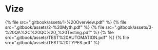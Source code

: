 # Vize

<!--Index-->

{% file src=".gitbook/assets/1-%20Overview.pdf" %}
{% file src=".gitbook/assets/2-%20Myth.pdf" %}
{% file src=".gitbook/assets/3-%20QA%2C%20QC%20_%20Testing.pdf" %}
{% file src=".gitbook/assets/TEST%20AUTOMATION.pdf" %}
{% file src=".gitbook/assets/TEST%20TYPES.pdf" %}

<!--Index-->
